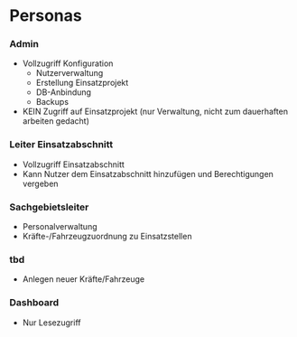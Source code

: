 # Personas

### Admin
* Vollzugriff Konfiguration
	* Nutzerverwaltung
	* Erstellung Einsatzprojekt
	* DB-Anbindung
	* Backups
* KEIN Zugriff auf Einsatzprojekt (nur Verwaltung, nicht zum dauerhaften arbeiten gedacht)

### Leiter Einsatzabschnitt
* Vollzugriff Einsatzabschnitt
* Kann Nutzer dem Einsatzabschnitt hinzufügen und Berechtigungen vergeben

### Sachgebietsleiter
* Personalverwaltung
* Kräfte-/Fahrzeugzuordnung zu Einsatzstellen

### tbd
* Anlegen neuer Kräfte/Fahrzeuge

### Dashboard
* Nur Lesezugriff
